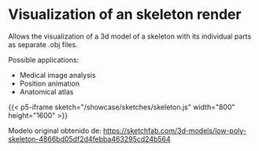 # Visualization of an skeleton render

Allows the visualization of a 3d model of a skeleton with its individual parts as separate .obj files.

Possible applications:
- Medical image analysis
- Position animation
- Anatomical atlas

{{< p5-iframe sketch="/showcase/sketches/skeleton.js"  width="800" height="1600"  >}}

Modelo original obtenido de: https://sketchfab.com/3d-models/low-poly-skeleton-4866bd05df2d4febba463295cd24b564